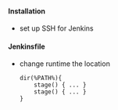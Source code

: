 #### Installation
* set up SSH for Jenkins

#### Jenkinsfile
* change runtime the location
    ```jenkins
    dir(%PATH%){
        stage() { ... }
        stage() { ... }
    }
